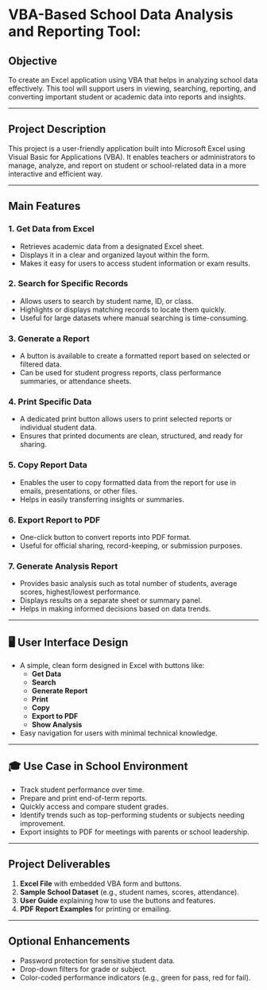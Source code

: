 # VBA-Based School Data Analysis and Reporting Tool:  


##  Objective  
To create an Excel application using VBA that helps in analyzing school data effectively. This tool will support users in viewing, searching, reporting, and converting important student or academic data into reports and insights.

---

##  Project Description  
This project is a user-friendly application built into Microsoft Excel using Visual Basic for Applications (VBA). It enables teachers or administrators to manage, analyze, and report on student or school-related data in a more interactive and efficient way.

---

##  Main Features

### 1.  Get Data from Excel
- Retrieves academic data from a designated Excel sheet.
- Displays it in a clear and organized layout within the form.
- Makes it easy for users to access student information or exam results.

### 2.  Search for Specific Records
- Allows users to search by student name, ID, or class.
- Highlights or displays matching records to locate them quickly.
- Useful for large datasets where manual searching is time-consuming.

### 3.  Generate a Report
- A button is available to create a formatted report based on selected or filtered data.
- Can be used for student progress reports, class performance summaries, or attendance sheets.

### 4.  Print Specific Data
- A dedicated print button allows users to print selected reports or individual student data.
- Ensures that printed documents are clean, structured, and ready for sharing.

### 5.  Copy Report Data
- Enables the user to copy formatted data from the report for use in emails, presentations, or other files.
- Helps in easily transferring insights or summaries.

### 6.  Export Report to PDF
- One-click button to convert reports into PDF format.
- Useful for official sharing, record-keeping, or submission purposes.

### 7.  Generate Analysis Report
- Provides basic analysis such as total number of students, average scores, highest/lowest performance.
- Displays results on a separate sheet or summary panel.
- Helps in making informed decisions based on data trends.

---

## 🖥️ User Interface Design
- A simple, clean form designed in Excel with buttons like:
  - **Get Data**
  - **Search**
  - **Generate Report**
  - **Print**
  - **Copy**
  - **Export to PDF**
  - **Show Analysis**
- Easy navigation for users with minimal technical knowledge.

---

## 🎓 Use Case in School Environment
- Track student performance over time.
- Prepare and print end-of-term reports.
- Quickly access and compare student grades.
- Identify trends such as top-performing students or subjects needing improvement.
- Export insights to PDF for meetings with parents or school leadership.

---

##  Project Deliverables
1. **Excel File** with embedded VBA form and buttons.
2. **Sample School Dataset** (e.g., student names, scores, attendance).
3. **User Guide** explaining how to use the buttons and features.
4. **PDF Report Examples** for printing or emailing.

---

##  Optional Enhancements
- Password protection for sensitive student data.
- Drop-down filters for grade or subject.
- Color-coded performance indicators (e.g., green for pass, red for fail).
